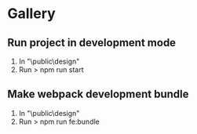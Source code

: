 # Gallery
## Run project in development mode
1) In "\public\design\"
2) Run > npm run start  
## Make webpack development bundle
1) In "\public\design\"
2) Run > npm run fe:bundle  
  
